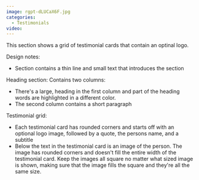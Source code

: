 ```yaml
---
image: rgpt-dLUCaX6F.jpg
categories:
  - Testimonials
video:
---
```

This section shows a grid of testimonial cards that contain an optinal logo.

Design notes:
* Section contains a thin line and small text that introduces the section

Heading section:
Contains two columns:
* There's a large, heading in the first column and part of the heading words are highlighted in a different color.
* The second column contains a short paragraph

Testimonial grid:
* Each testimonial card has rounded corners and starts off with an optional logo image, followed by a quote, the persons name, and a subtitle
* Below the text in the testimonial card is an image of the person. The image has rounded corners and doesn't fill the entire width of the testimonial card. Keep the images all square no matter what sized image is shown, making sure that the image fills the square and they're all the same size.
